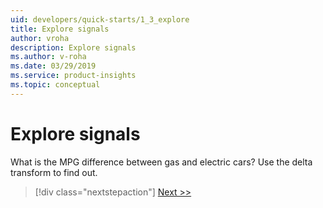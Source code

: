 ```yaml
---
uid: developers/quick-starts/1_3_explore
title: Explore signals
author: vroha
description: Explore signals 
ms.author: v-roha
ms.date: 03/29/2019
ms.service: product-insights
ms.topic: conceptual
---
```


# Explore signals   

What is the MPG difference between gas and electric cars? Use the delta transform to find out. 

> [!div class="nextstepaction"]
> [Next >>](2_1_create-own-metrics.md)
